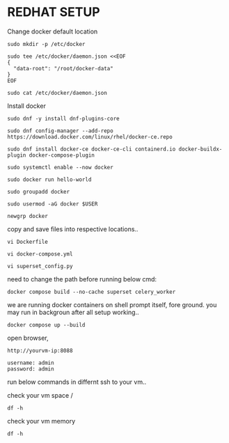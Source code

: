 # REDHAT SETUP

Change docker default location

```
sudo mkdir -p /etc/docker
```

```
sudo tee /etc/docker/daemon.json <<EOF
{
  "data-root": "/root/docker-data"
}
EOF
```

```
sudo cat /etc/docker/daemon.json
```

Install docker

```
sudo dnf -y install dnf-plugins-core
```

```
sudo dnf config-manager --add-repo https://download.docker.com/linux/rhel/docker-ce.repo
```

```
sudo dnf install docker-ce docker-ce-cli containerd.io docker-buildx-plugin docker-compose-plugin
```

```
sudo systemctl enable --now docker
```
 
``` 
sudo docker run hello-world
```
 
```
sudo groupadd docker
```

```
sudo usermod -aG docker $USER
```

```
newgrp docker
```

copy and save files into respective locations..

``` 
vi Dockerfile
```

```
vi docker-compose.yml
```

```
vi superset_config.py
```

need to change the path before running below cmd:

``` 
docker compose build --no-cache superset celery_worker
```

we are running docker containers on shell prompt itself, fore ground. you may run in backgroun after all setup working..

```
docker compose up --build
``` 
open browser, 

```
http://yourvm-ip:8088
```

```
username: admin
password: admin
```

run below commands in differnt ssh to your vm..


check your vm space /

```
df -h
```

check your vm memory
```
df -h
```

```

